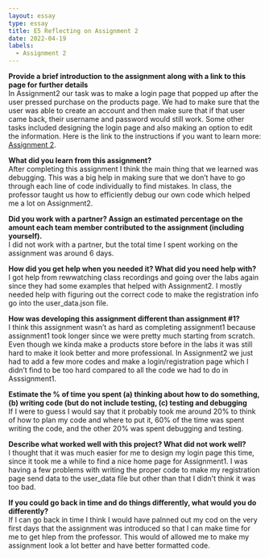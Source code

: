 ```yaml
---
layout: essay
type: essay
title: E5 Reflecting on Assignment 2
date: 2022-04-19
labels:
  - Assignment 2
---
```


<strong>Provide a brief introduction to the assignment along with a link to this page for further details</strong><br>
In Assignment2 our task was to make a login page that popped up after the user pressed purchase on the products page. We had to make sure that the user was able to create an account and then make sure that if that user came back, their username and password would still work. Some other tasks included designing the login page and also making an option to edit the information. Here is the link to the instructions if you want to learn more: <a href="https://dport96.github.io/ITM352/morea/150.Assignment2/experience-Assignment2.html">Assignment 2</a>.

<strong>What did you learn from this assignment?</strong><br>
 After completing this assignment I think the main thing that we learned was debugging. This was a big help in making sure that we don’t have to go through each line of code individually to find mistakes. In class, the professor taught us how to efficiently debug our own code which helped me a lot on Assignment2.

<strong>Did you work with a partner? Assign an estimated percentage on the amount each team member contributed to the assignment (including yourself).</strong><br>
I did not work with a partner, but the total time I spent working on the assignment was around 6 days.

<strong>How did you get help when you needed it? What did you need help with?</strong><br>
I got help from rewwatching class recordings and going over the labs again since they had some examples that helped with Assignment2. I mostly needed help with figuring out the correct code to make the registration info go into the user_data.json file.

<strong>How was developing this assignment different than assignment #1?</strong><br>
I think this assignment wasn’t as hard as completing assignment1 because assignment1 took longer since we were pretty much starting from scratch. Even though we kinda make a products store before in the labs it was still hard to make it look better and more professional. In Assignment2 we just had to add a few more codes and make a login/registration page which I didn’t find to be too hard compared to all the code we had to do in Asssignment1.

<strong>Estimate the % of time you spent (a) thinking about how to do something, (b) writing code (but do not include testing, (c) testing and debugging</strong><br>
 If I were to guess I would say that it probably took me around 20% to think of how to plan my code and where to put it, 60% of the time was spent writing the code, and the other 20% was spent debugging and testing. 

<strong>Describe what worked well with this project? What did not work well?</strong><br>
I thought that it was much easier for me to design my login page this time, since it took me a while to find a nice home page for Assignment1. I was having a few problems with writing the proper code to make my registration page send data to the user_data file but other than that I didn't think it was too bad. 

<strong>If you could go back in time and do things differently, what would you do differently?</strong><br>
If I can go back in time I think I would have palnned out my cod on the very first days that the assignment was introduced so that I can make time for me to get hlep from the professor. This would of allowed me to make my assignment look a lot better and have better formatted code. 
